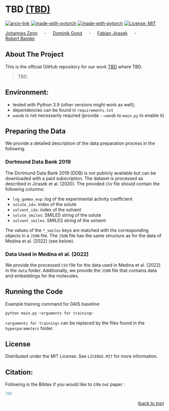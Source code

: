 # TBD [(TBD)](TBD)
<div id="top"></div>

  [![arxiv-link](https://img.shields.io/badge/Paper-PDF-red?style=flat&logo=arXiv&logoColor=red)](TODO)
  [![made-with-pytorch](https://img.shields.io/badge/Made%20with-PyTorch-brightgreen)](https://pytorch.org/)
[![made-with-pytorch](https://img.shields.io/badge/Made%20with-PyTorch%A0Geometric-brightgreen)](https://pytorch.org/)
  [![License: MIT](https://img.shields.io/badge/License-MIT-yellow.svg)](https://opensource.org/licenses/MIT)

  <a href="https://jzenn.github.io" target="_blank">Johannes&nbsp;Zenn</a> &emsp; <b>&middot;</b> &emsp;
  <a href="https://mv.rptu.de/fgs/ltd/lehrstuhl/mitarbeiter/dominik-gond" target="_blank">Dominik&nbsp;Gond</a> &emsp; <b>&middot;</b> &emsp;
  <a href="https://mv.rptu.de/en/dpts/ltd/chair/staff/fabian-jirasek" target="_blank">Fabian&nbsp;Jirasek</a> &emsp; <b>&middot;</b> &emsp;
  <a href="https://robamler.github.io" target="_blank">Robert&nbsp;Bamler</a>


## About The Project
This is the official GitHub repository for our work [TBD](TBD) where TBD.

> TBD.
> 

## Environment: 

- tested with Python 3.9 (other versions might work as well);
- dependencies can be found in `requirements.txt`
- `wandb` is not necessarily required (provide `--wandb` to `main.py` to enable it)


## Preparing the Data

We provide a detailed description of the data preparation process in the following.


### Dortmund Data Bank 2019

The Dortmund Data Bank 2019 (DDB) is not publicly available but can be downloaded with 
a paid subscription.
The dataset is processed as described in Jirasek et al. (2020). 
The provided `CSV` file should contain the following columns:
- `log_gamma_exp`: log of the experimental activity coefficient
- `solute_idx`: index of the solute
- `solvent_idx`: index of the solvent
- `solute_smiles`: SMILES string of the solute
- `solvent_smiles`: SMILES string of the solvent

The values of the `*_smiles` keys are matched with the corresponding objects in a `JSON` file.
The `JSON` file has the same structure as for the data of Medina et al. (2022) (see below).


### Data Used in Medina et al. (2022)

We provide the processed `CSV` file for the data used in Medina et al. (2022) in the `data` folder.
Additionally, we provide the `JSON` file that contains data and embeddings for the molecules.


## Running the Code

Example training command for DAIS baseline:
```bash
python main.py <arguments for training>
```
`<arguments for training>` can be replaced by the files found in the `hyperparameters` folder.


## License
Distributed under the MIT License. See `LICENSE.MIT` for more information.


## Citation:
Following is the Bibtex if you would like to cite our paper :

```bibtex
TBD
```

<p align="right">(<a href="#top">back to top</a>)</p>